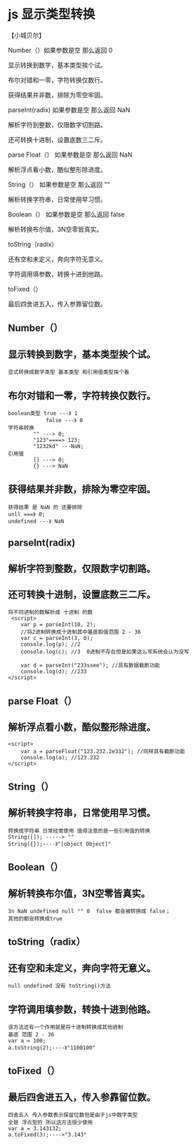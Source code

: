 # js 显示类型转换

【小城贝尔】

Number（）如果参数是空 那么返回 0

显示转换到数字，基本类型挨个试。

布尔对错和一零，字符转换仅数行。

获得结果并非数，排除为零空牢固。



parseInt(radix) 如果参数是空 那么返回 NaN

解析字符到整数，仅限数字切割路。

还可转换十进制，设置底数三二斥。



parse Float（） 如果参数是空 那么返回 NaN

解析浮点看小数，酷似整形除进度。


String（） 如果参数是空 那么返回 ""

解析转换字符串，日常使用早习惯。



Boolean（） 如果参数是空 那么返回 false

解析转换布尔值，3N空零皆真实。



toString（radix）

还有空和未定义，奔向字符无意义。

字符调用填参数，转换十进到他路。



toFixed（） 

最后四舍进五入，传入参靠留位数。

## Number（）
## 显示转换到数字，基本类型挨个试。
    显式转换成数字类型 基本类型 和引用值类型挨个看
## 布尔对错和一零，字符转换仅数行。
    boolean类型 true ---》 1
                false ---》 0
    字符串转换
            "" ---> 0;
            "123"====> 123;
            "1232kd" ---NaN;
    引用值
            [] ---> 0;
            {} ---> NaN
## 获得结果并非数，排除为零空牢固。
    获得结果 是 NaN 的 还要排除 
    unll ===》 0;
    undefined ---》 NaN
## parseInt(radix)
## 解析字符到整数，仅限数字切割路。
## 还可转换十进制，设置底数三二斥。
    将不同进制的数解析成 十进制 的数
     <script>
        var p = parseInt(10, 2);
        //将2进制转换成十进制其中基底取值范围 2 - 36
        var c = parseInt(3, 0);
        console.log(p); //2
        console.log(c); //3  0进制不存在但是如果这么写系统会认为没写

        var d = parseInt("233ssee"); //具有数据截断功能
        console.log(d); //233
    </script>
## parse Float（）
## 解析浮点看小数，酷似整形除进度。
    <script>
        var a = parseFloat("123.232.2e332"); //同样具有截断功能
        console.log(a); //123.232
    </script>
## String（）
## 解析转换字符串，日常使用早习惯。
    转换成字符串 日常经常使用 值得注意的是一些引用值的转换
    String([]); -----> ""
    String({});----》"[object Object]"
## Boolean（）
## 解析转换布尔值，3N空零皆真实。
    3n NaN undefined null "" 0  false 都会被转换成 false；
    其他的都会转换成true
## toString（radix）
## 还有空和未定义，奔向字符无意义。
    null undefined 没有 toString()方法
## 字符调用填参数，转换十进到他路。
    该方法还有一个作用就是将十进制转换成其他进制 
    基底 范围 2 - 36
    var a = 100;
    a.toString(2);----》"1100100"
## toFixed（）
## 最后四舍进五入，传入参靠留位数。
    四舍五入 传入参数表示保留位数但是由于js中数字类型
    全是 浮点型的 所以这方法很少使用
    var a = 3.143132;
    a.toFixed(3);---->"3.143"